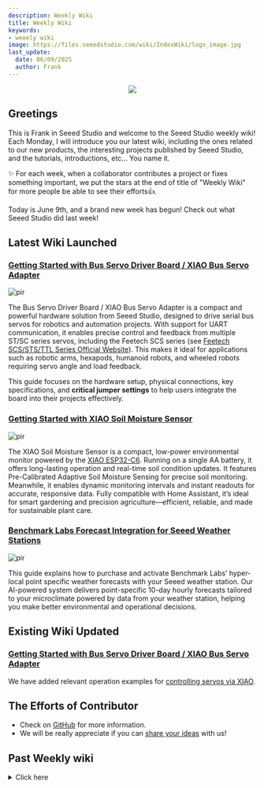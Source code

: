```yaml
---
description: Weekly Wiki
title: Weekly Wiki
keywords:
- weeely wiki
image: https://files.seeedstudio.com/wiki/IndexWiki/logo_image.jpg
last_update:
  date: 06/09/2025
  author: Frank
---
```


<div align="center"><img width={1000} src="https://files.seeedstudio.com/wiki/IndexWiki/logo.png" /></div>

## Greetings

This is Frank in Seeed Studio and welcome to the Seeed Studio weekly wiki! Each Monday, I will introduce you our latest wiki, including the ones related to our new products, the interesting projects published by Seeed Studio, and the tutorials, introductions, etc... You name it.

✨ For each week, when a collaborator contributes a project or fixes something important, we put the stars at the end of title of "Weekly Wiki" for more people be able to see their efforts👍.

Today is June 9th, and a brand new week has begun! Check out what Seeed Studio did last week!

## Latest Wiki Launched

### [Getting Started with Bus Servo Driver Board / XIAO Bus Servo Adapter](https://wiki.seeedstudio.com/xiao_bus_servo_adapter/)

<p style={{textAlign: 'center'}}><img src="https://files.seeedstudio.com/wiki/bus_servo_driver_board/5.png" alt="pir" width={800} height="auto" /></p>

The Bus Servo Driver Board / XIAO Bus Servo Adapter is a compact and powerful hardware solution from Seeed Studio, designed to drive serial bus servos for robotics and automation projects. With support for UART communication, it enables precise control and feedback from multiple ST/SC series servos, including the Feetech SCS series (see [Feetech SCS/STS/TTL Series Official Website](https://www.feetechrc.com/en/scs_ttl_Servo.html)). This makes it ideal for applications such as robotic arms, hexapods, humanoid robots, and wheeled robots requiring servo angle and load feedback.

This guide focuses on the hardware setup, physical connections, key specifications, and **critical jumper settings** to help users integrate the board into their projects effectively.

### [Getting Started with XIAO Soil Moisture Sensor](https://wiki.seeedstudio.com/xiao_soil_moisture_sensor/)

<p style={{textAlign: 'center'}}><img src="https://files.seeedstudio.com/wiki/XIAO_Soil_Moisture_Sensor/img/top.jpg" alt="pir" width={800} height="auto" /></p>

The XIAO Soil Moisture Sensor is a compact, low-power environmental monitor powered by the [XIAO ESP32-C6](https://www.seeedstudio.com/Seeed-Studio-XIAO-ESP32C6-Pre-Soldered-p-6328.html). Running on a single AA battery, it offers long-lasting operation and real-time soil condition updates. It features Pre-Calibrated Adaptive Soil Moisture Sensing for precise soil monitoring. Meanwhile, it enables dynamic monitoring intervals and instant readouts for accurate, responsive data. Fully compatible with Home Assistant, it’s ideal for smart gardening and precision agriculture—efficient, reliable, and made for sustainable plant care.

### [Benchmark Labs Forecast Integration for Seeed Weather Stations](https://wiki.seeedstudio.com/benchmark_labs_forecast_integration_for_seeed_weather_stations/)

<p style={{textAlign: 'center'}}><img src="https://files.seeedstudio.com/wiki/SenseCAP%20ONE%20Compact%20Weather%20Sensor_/image59.png" alt="pir" width={800} height="auto" /></p>

This guide explains how to purchase and activate Benchmark Labs’ hyper-local point specific weather forecasts with your Seeed weather station. Our AI-powered system delivers point-specific 10-day hourly forecasts tailored to your microclimate powered by data from your weather station, helping you make better environmental and operational decisions.

## Existing Wiki Updated

### [Getting Started with Bus Servo Driver Board / XIAO Bus Servo Adapter](https://wiki.seeedstudio.com/bus_servo_driver_board/)

We have added relevant operation examples for [controlling servos via XIAO](https://wiki.seeedstudio.com/bus_servo_driver_board/#controlling-servos-via-xiao).

## The Efforts of Contributor

<!-- ### [Seeed Studio XIAO ESP32C6 with NuttX(RTOS)](https://wiki.seeedstudio.com/xiao_esp32c6_nuttx/)

<div style={{textAlign:'center'}}><img src="https://files.seeedstudio.com/wiki/XIAO-ESP32C3-NuttX/nuttx.svg" style={{width:400, height:'auto'}}/></div>

This wiki introduces setting up NuttX RTOS on the Seeed Studio XIAO ESP32C6 board. NuttX is a lightweight, scalable real-time operating system known for its small footprint and broad hardware support. The guide walks through installing necessary tools, configuring the board, building the system, and flashing firmware. It includes examples for using NuttShell (NSH), USBNSH, and JUMBO applications, with a focus on practical tasks like GPIO and LED control. -->

- Check on [GitHub](https://github.com/orgs/Seeed-Studio/projects/6) for more information.
- We will be really appreciate if you can [share your ideas](https://github.com/orgs/Seeed-Studio/projects/6?pane=issue&itemId=35179519) with us!

## Past Weekly wiki

<details><summary>Click here</summary>

<!-- - [weekly wiki on 2.27th](/Seeed_Elderly/weekly_wiki/wiki227)
- [weekly wiki on 3.06th](/Seeed_Elderly/weekly_wiki/wiki306)
- [weekly wiki on 3.13th](/Seeed_Elderly/weekly_wiki/wiki313)
- [weekly wiki on 3.20th](/Seeed_Elderly/weekly_wiki/wiki320)
- [weekly wiki on 3.27th](/Seeed_Elderly/weekly_wiki/wiki327)
- [weekly wiki on 4.03rd](/Seeed_Elderly/weekly_wiki/wiki403)
- [weekly wiki on 4.10th](/Seeed_Elderly/weekly_wiki/wiki410)
- [weekly wiki on 4.17th](/Seeed_Elderly/weekly_wiki/wiki417)
- [weekly wiki on 4.24th](/Seeed_Elderly/weekly_wiki/wiki424)
- [weekly wiki on 5.15th](/Seeed_Elderly/weekly_wiki/wiki515)
- [weekly wiki on 5.22nd](/Seeed_Elderly/weekly_wiki/wiki522)
- [weekly wiki on 5.29th](/Seeed_Elderly/weekly_wiki/wiki529)
- [weekly wiki on 6.05th](/Seeed_Elderly/weekly_wiki/wiki605)
- [weekly wiki on 6.12th](/Seeed_Elderly/weekly_wiki/wiki612)
- [weekly wiki on 6.19th](/Seeed_Elderly/weekly_wiki/wiki619)
- [weekly wiki on 7.03th](/Seeed_Elderly/weekly_wiki/wiki703)
- [weekly wiki on 7.10th](/Seeed_Elderly/weekly_wiki/wiki710)
- [weekly wiki on 7.17th](/Seeed_Elderly/weekly_wiki/wiki717)
- [weekly wiki on 7.24th](/Seeed_Elderly/weekly_wiki/wiki724)
- [weekly wiki on 7.31th](/Seeed_Elderly/weekly_wiki/wiki731)
- [weekly wiki on 8.07th](/Seeed_Elderly/weekly_wiki/wiki807)
- [weekly wiki on 8.21st](/Seeed_Elderly/weekly_wiki/wiki821)
- [weekly wiki on 8.28th](/Seeed_Elderly/weekly_wiki/wiki828)
- [weekly wiki on 9.11st](/Seeed_Elderly/weekly_wiki/wiki911)
- [weekly wiki on 9.18th](/Seeed_Elderly/weekly_wiki/wiki918)
- [weekly wiki on 9.25th](/Seeed_Elderly/weekly_wiki/wiki925)
- [weekly wiki on 10.9th](/Seeed_Elderly/weekly_wiki/wiki1009)
- [weekly wiki on 10.16th](/Seeed_Elderly/weekly_wiki/wiki1016)
- [weekly wiki on 10.23th](/Seeed_Elderly/weekly_wiki/wiki1023)
- [weekly wiki on 10.30th](/Seeed_Elderly/weekly_wiki/wiki1030)
- [weekly wiki on 11.06th](/Seeed_Elderly/weekly_wiki/wiki1106)
- [weekly wiki on 11.13th](/Seeed_Elderly/weekly_wiki/wiki1113)
- [weekly wiki on 11.20th](/Seeed_Elderly/weekly_wiki/wiki1120)
- [weekly wiki on 11.27th](/Seeed_Elderly/weekly_wiki/wiki1127)
- [weekly wiki on 12.04th](/Seeed_Elderly/weekly_wiki/wiki1204)
- [weekly wiki on 12.11th](/Seeed_Elderly/weekly_wiki/wiki1211)
- [weekly wiki on 12.18th](/Seeed_Elderly/weekly_wiki/wiki1218)
- [weekly wiki on 12.25th](/Seeed_Elderly/weekly_wiki/wiki1225)
- [weekly wiki on 2024.1.08th](/Seeed_Elderly/weekly_wiki/wiki240108)
- [weekly wiki on 2024.1.15th](/Seeed_Elderly/weekly_wiki/wiki240115)
- [weekly wiki on 2024.1.22nd](/Seeed_Elderly/weekly_wiki/wiki240122)
- [weekly wiki on 2024.1.29th](/Seeed_Elderly/weekly_wiki/wiki240129)
- [weekly wiki on 2024.2.19th](/Seeed_Elderly/weekly_wiki/wiki240219)
- [weekly wiki on 2024.2.26th](/Seeed_Elderly/weekly_wiki/wiki240226)
- [weekly wiki on 2024.3.04th](/Seeed_Elderly/weekly_wiki/wiki240304)
- [weekly wiki on 2024.3.11th](/Seeed_Elderly/weekly_wiki/wiki240311)
- [weekly wiki on 2024.3.18th](/Seeed_Elderly/weekly_wiki/wiki240318)
- [weekly wiki on 2024.3.25th](/Seeed_Elderly/weekly_wiki/wiki240325) -->
- [weekly wiki on 2024.4.01st](/Seeed_Elderly/weekly_wiki/wiki240401)
- [weekly wiki on 2024.4.08th](/Seeed_Elderly/weekly_wiki/wiki240408)
- [weekly wiki on 2024.4.15th](/Seeed_Elderly/weekly_wiki/wiki240415)
- [weekly wiki on 2024.4.22nd](/Seeed_Elderly/weekly_wiki/wiki240422)
- [weekly wiki on 2024.4.29th](/Seeed_Elderly/weekly_wiki/wiki240429)
- [weekly wiki on 2024.5.06th](/Seeed_Elderly/weekly_wiki/wiki240506)
- [weekly wiki on 2024.5.13th](/Seeed_Elderly/weekly_wiki/wiki240513)
- [weekly wiki on 2024.5.20th](/Seeed_Elderly/weekly_wiki/wiki240520)
- [weekly wiki on 2024.5.27th](/Seeed_Elderly/weekly_wiki/wiki240527)
- [weekly wiki on 2024.6.03rd](/Seeed_Elderly/weekly_wiki/wiki240603)
- [weekly wiki on 2024.6.10th](/Seeed_Elderly/weekly_wiki/wiki240610)
- [weekly wiki on 2024.6.17th](/Seeed_Elderly/weekly_wiki/wiki240617)
- [weekly wiki on 2024.6.24th](/Seeed_Elderly/weekly_wiki/wiki240624)
- [weekly wiki on 2024.7.01st](/Seeed_Elderly/weekly_wiki/wiki240701)
- [weekly wiki on 2024.7.08th](/Seeed_Elderly/weekly_wiki/wiki240708)
- [weekly wiki on 2024.7.16th](/Seeed_Elderly/weekly_wiki/wiki240716)
- [weekly wiki on 2024.7.22th](/Seeed_Elderly/weekly_wiki/wiki240722)
- [weekly wiki on 2024.7.29th](/Seeed_Elderly/weekly_wiki/wiki240729)
- [weekly wiki on 2024.8.05th](/Seeed_Elderly/weekly_wiki/wiki240805)
- [weekly wiki on 2024.8.12th](/Seeed_Elderly/weekly_wiki/wiki240812)
- [weekly wiki on 2024.8.19th](/Seeed_Elderly/weekly_wiki/wiki240819)
- [weekly wiki on 2024.8.26th](/Seeed_Elderly/weekly_wiki/wiki240826)
- [weekly wiki on 2024.9.02nd](/Seeed_Elderly/weekly_wiki/wiki240902)
- [weekly wiki on 2024.9.09th](/Seeed_Elderly/weekly_wiki/wiki240909)
- [weekly wiki on 2024.9.16th](/Seeed_Elderly/weekly_wiki/wiki240918)
- [weekly wiki on 2024.9.23th](/Seeed_Elderly/weekly_wiki/wiki240923)
- [weekly wiki on 2024.9.30th](/Seeed_Elderly/weekly_wiki/wiki240930)
- [weekly wiki on 2024.10.07th](/Seeed_Elderly/weekly_wiki/wiki241007)
- [weekly wiki on 2024.10.14th](/Seeed_Elderly/weekly_wiki/wiki241014)
- [weekly wiki on 2024.10.21th](/Seeed_Elderly/weekly_wiki/wiki241021)
- [weekly wiki on 2024.10.28th](/Seeed_Elderly/weekly_wiki/wiki241028)
- [weekly wiki on 2024.11.04th](/Seeed_Elderly/weekly_wiki/wiki241104)
- [weekly wiki on 2024.11.11th](/Seeed_Elderly/weekly_wiki/wiki241111)
- [weekly wiki on 2024.11.18th](/Seeed_Elderly/weekly_wiki/wiki241118)
- [weekly wiki on 2024.11.25th](/Seeed_Elderly/weekly_wiki/wiki241125)
- [weekly wiki on 2024.12.02nd](/Seeed_Elderly/weekly_wiki/wiki241202)
- [weekly wiki on 2024.12.09th](/Seeed_Elderly/weekly_wiki/wiki241209)
- [weekly wiki on 2024.12.16th](/Seeed_Elderly/weekly_wiki/wiki241216)
- [weekly wiki on 2024.12.23th](/Seeed_Elderly/weekly_wiki/wiki241223)
- [weekly wiki on 2024.12.30th](/Seeed_Elderly/weekly_wiki/wiki241230)
- [weekly wiki on 2025.1.06th](/Seeed_Elderly/weekly_wiki/wiki250106)
- [weekly wiki on 2025.1.13th](/Seeed_Elderly/weekly_wiki/wiki250113)
- [weekly wiki on 2025.1.20th](/Seeed_Elderly/weekly_wiki/wiki250120)
- [weekly wiki on 2025.1.27th](/Seeed_Elderly/weekly_wiki/wiki250127)
- [weekly wiki on 2025.2.10th](/Seeed_Elderly/weekly_wiki/wiki250210)
- [weekly wiki on 2025.2.17th](/Seeed_Elderly/weekly_wiki/wiki250217)
- [weekly wiki on 2025.2.24th](/Seeed_Elderly/weekly_wiki/wiki250224)
- [weekly wiki on 2025.3.03rd](/Seeed_Elderly/weekly_wiki/wiki250303)
- [weekly wiki on 2025.3.10th](/Seeed_Elderly/weekly_wiki/wiki250310)
- [weekly wiki on 2025.3.17th](/Seeed_Elderly/weekly_wiki/wiki250317)
- [weekly wiki on 2025.3.24th](/Seeed_Elderly/weekly_wiki/wiki250324)
- [weekly wiki on 2025.3.31th](/Seeed_Elderly/weekly_wiki/wiki250331)
- [weekly wiki on 2025.4.07th](/Seeed_Elderly/weekly_wiki/wiki250407)
- [weekly wiki on 2025.4.14th](/Seeed_Elderly/weekly_wiki/wiki250414)
- [weekly wiki on 2025.4.21th](/Seeed_Elderly/weekly_wiki/wiki250421)
- [weekly wiki on 2025.4.28th](/Seeed_Elderly/weekly_wiki/wiki250428)
- [weekly wiki on 2025.5.05th](/Seeed_Elderly/weekly_wiki/wiki250505)
- [weekly wiki on 2025.5.12th](/Seeed_Elderly/weekly_wiki/wiki250512)
- [weekly wiki on 2025.5.19th](/Seeed_Elderly/weekly_wiki/wiki250519)
- [weekly wiki on 2025.5.26th](/Seeed_Elderly/weekly_wiki/wiki250526)
- [weekly wiki on 2025.6.02nd](/Seeed_Elderly/weekly_wiki/wiki250602)

</details>
